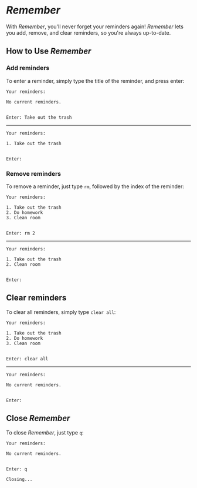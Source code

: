 # *Remember*

With *Remember*, you'll never forget your reminders again! *Remember* lets you add, remove, and clear reminders, so you're always up-to-date.



## How to Use *Remember*


### Add reminders

To enter a reminder, simply type the title of the reminder, and press enter: 

```
Your reminders:

No current reminders.


Enter: Take out the trash 
```
***
```
Your reminders:

1. Take out the trash


Enter:
```

### Remove reminders

To remove a reminder, just type `rm`, followed by the index of the reminder:

```
Your reminders:

1. Take out the trash
2. Do homework
3. Clean room


Enter: rm 2
```
***
```
Your reminders:

1. Take out the trash
2. Clean room


Enter:
```

## Clear reminders

To clear all reminders, simply type `clear all`:

```
Your reminders:

1. Take out the trash
2. Do homework
3. Clean room


Enter: clear all
```
***
```
Your reminders:

No current reminders.


Enter: 
```

## Close *Remember*

To close *Remember*, just type `q`:

```
Your reminders:

No current reminders.


Enter: q

Closing...
```
